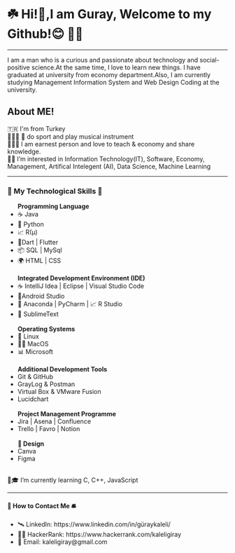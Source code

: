 
<h1><b>☘️ Hi!👋,I am Guray, Welcome to my Github!😊 👨‍💻 </b></h1>
<hr>
I am a man who is a curious and passionate about technology and social-positive science.At the same time, I love to learn new things. I have graduated at university from economy department.Also, I am currently studying Management Information System and Web Design Coding at the university.


<h2><b>About ME!</b></h2>
🇹🇷 I'm from Turkey<br>
🏊‍♀️🏀 🎸 do sport and play musical instrument<br>
👨‍💻💼 I am earnest person and love to teach & economy and share knowledge.<br>
👀🦾 I’m interested in Information Technology(IT), Software, Economy, Management, Artifical Intelegent (AI), Data Science, Machine Learning<br>

</li>
<hr>
<h3><b>🧮 My Technological Skills 📲 </b></h3>

<ul>
  <or>
    <b>Programming Language</b>
    <li>☕️ Java </li>
    <li>🐍 Python </li>
    <li>📈 R(µ) </li>
    <li>📱Dart | Flutter </li>
    <li>📦 SQL | MySql</li>
    <li>🌍 HTML | CSS</li>
  </or><br>
  <or>
    <b>Integrated Development Environment (IDE)</b>
    <li>☕️ IntelliJ Idea | Eclipse | Visual Studio Code </li>
    <li>📱Android Studio </li>
    <li>🐍 Anaconda | PyCharm | 📈 R Studio </li>
    <li>📜 SublimeText </li>
  </or><br>
  <or>
    <b>Operating Systems</b>
    <li>🗽 Linux </li>
    <li>👨‍💻 MacOS </li>
    <li>📊 Microsoft </li>
  </or><br>
  <or>
    <b>Additional Development Tools</b>
    <li> Git & GitHub </li>
    <li> GrayLog & Postman </li>
    <li> Virtual Box & VMware Fusion </li>
    <li> Lucidchart </li>
  </or><br>
  <or>
    <b> Project Management Programme</b>
    <li> Jira | Asena | Confluence </li>
    <li> Trello | Favro | Notion </li>
  </or><br>
  <or>
    <b>🎨 Design </b>
    <li> Canva </li>
    <li> Figma </li>
  </or><br>
</ul>
🌱🎓 I’m currently learning C, C++, JavaScript<br>
<hr>
<h4><b> 🚀 How to Contact Me 🛎 </b></h4>

<ul>
  <li> 🛰 LinkedIn: https://www.linkedin.com/in/güraykaleli/</li>
  <li> 👨‍💻 HackerRank: https://www.hackerrank.com/kaleligiray</li>
  <li> 📮 Email: kaleligiray@gmail.com</li>
</ul>


<!---
kaleliguray/kaleliguray is a ✨ special ✨ repository because its `README.md` (this file) appears on your GitHub profile.
You can click the Preview link to take a look at your changes.
--->
